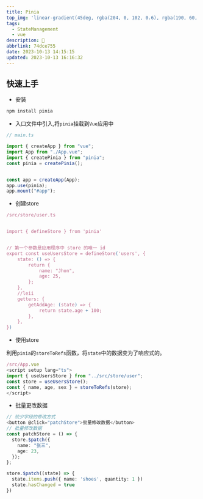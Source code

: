 ```yaml
---
title: Pinia
top_img: 'linear-gradient(45deg, rgba(204, 0, 102, 0.6), rgba(190, 60, 160, 0.6),rgba(100, 40, 100, 0.6), rgba(128, 0, 128, 0.6))'
tags:
  - StateManagement
  - vue
description: 🍍
abbrlink: 74dce755
date: 2023-10-13 14:15:15
updated: 2023-10-13 16:16:32
---
```



## 快速上手

- 安装

```bash
npm install pinia
```

- 入口文件中引入,将`pinia`挂载到`Vue`应用中

```ts
// main.ts

import { createApp } from "vue";
import App from "./App.vue";
import { createPinia } from "pinia";
const pinia = createPinia();


const app = createApp(App);
app.use(pinia);
app.mount("#app");
```

- 创建store

```ts
/src/store/user.ts


import { defineStore } from 'pinia'


// 第一个参数是应用程序中 store 的唯一 id
export const useUsersStore = defineStore('users', {
    state: () => {
        return {
            name: "Jhon",
            age: 25,
        };
    },
    //leii
    getters: {
        getAddAge: (state) => {
            return state.age + 100;
        },
    },
})

```

- 使用store

利用`pinia`的`storeToRefs`函数，将`state`中的数据变为了响应式的。

```ts
/src/App.vue
<script setup lang="ts">
import { useUsersStore } from "../src/store/user";
const store = useUsersStore();
const { name, age, sex } = storeToRefs(store);
</script>

```

- 批量更改数据

```ts
// 较少字段的修改方式
<button @click="patchStore">批量修改数据</button>
// 批量修改数据
const patchStore = () => {
  store.$patch({
    name: "张三",
    age: 23,
  });
};

```

```ts
store.$patch((state) => {
  state.items.push({ name: 'shoes', quantity: 1 })
  state.hasChanged = true
})
```

